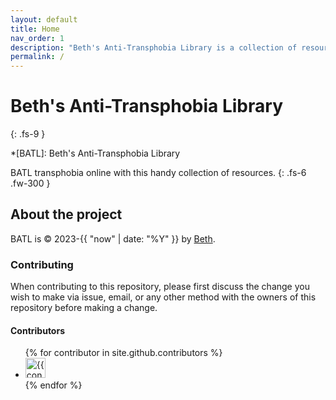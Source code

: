 ```yaml
---
layout: default
title: Home
nav_order: 1
description: "Beth's Anti-Transphobia Library is a collection of resources for combating online transphobia."
permalink: /
---
```


# Beth's Anti-Transphobia Library
{: .fs-9 }

*[BATL]: Beth's Anti-Transphobia Library

BATL transphobia online with this handy collection of resources.
{: .fs-6 .fw-300 }

## About the project

BATL is &copy; 2023-{{ "now" | date: "%Y" }} by [Beth](https://twitter.com/bethylamine).

### Contributing

When contributing to this repository, please first discuss the change you wish to make via issue,
email, or any other method with the owners of this repository before making a change.

#### Contributors

<ul class="list-style-none">
{% for contributor in site.github.contributors %}
  <li class="d-inline-block mr-1">
     <a href="{{ contributor.html_url }}"><img src="{{ contributor.avatar_url }}" width="32" height="32" alt="{{ contributor.login }}"></a>
  </li>
{% endfor %}
</ul>
